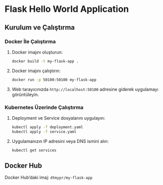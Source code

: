# Flask Hello World Application

## Kurulum ve Çalıştırma

### Docker İle Çalıştırma

1. Docker imajını oluşturun:
    ```bash
    docker build -t my-flask-app .
    ```
2. Docker imajını çalıştırın:
    ```bash
    docker run -p 50100:50100 my-flask-app
    ```
3. Web tarayıcınızda `http://localhost:50100` adresine giderek uygulamayı görüntüleyin.

### Kubernetes Üzerinde Çalıştırma

1. Deployment ve Service dosyalarını uygulayın:
    ```bash
    kubectl apply -f deployment.yaml
    kubectl apply -f service.yaml
    ```
2. Uygulamanızın IP adresini veya DNS ismini alın:
    ```bash
    kubectl get services
    ```

## Docker Hub

Docker Hub’daki imaj: `dtmypr/my-flask-app`
